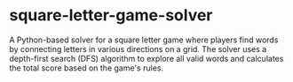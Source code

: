# square-letter-game-solver
A Python-based solver for a square letter game where players find words by connecting letters in various directions on a grid. The solver uses a depth-first search (DFS) algorithm to explore all valid words and calculates the total score based on the game's rules.
